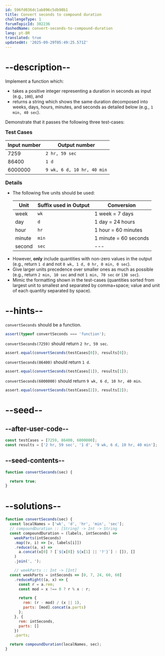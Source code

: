 ```yaml
---
id: 596fd036dc1ab896c5db98b1
title: Convert seconds to compound duration
challengeType: 1
forumTopicId: 302236
dashedName: convert-seconds-to-compound-duration
lang: pt-BR
translated: true
updatedAt: '2025-09-29T05:49:25.571Z'
---
```


# --description--

Implement a function which:

<ul>
  <li>takes a positive integer representing a duration in seconds as input (e.g., <code>100</code>), and</li>
  <li>returns a string which shows the same duration decomposed into weeks, days, hours, minutes, and seconds as detailed below (e.g., <code>1 min, 40 sec</code>).</li>
</ul>

Demonstrate that it passes the following three test-cases:

<div style='font-size:115%; font-weight: bold;'>Test Cases</div>

| Input number | Output number                         |
| ------------ | ------------------------------------- |
| 7259         | <code>2 hr, 59 sec</code>             |
| 86400        | <code>1 d</code>                      |
| 6000000      | <code>9 wk, 6 d, 10 hr, 40 min</code> |

<div style="font-size:115%; font-weight: bold;">Details</div>
<ul>
  <li>
    The following five units should be used:

| Unit   | Suffix used in Output | Conversion            |
| ------ | --------------------- | --------------------- |
| week   | <code>wk</code>       | 1 week = 7 days       |
| day    | <code>d</code>        | 1 day = 24 hours      |
| hour   | <code>hr</code>       | 1 hour = 60 minutes   |
| minute | <code>min</code>      | 1 minute = 60 seconds |
| second | <code>sec</code>      | ---                   |

  </li>
  <li>
    However, <strong>only</strong> include quantities with non-zero values in the output (e.g., return <code>1 d</code> and not <code>0 wk, 1 d, 0 hr, 0 min, 0 sec</code>).
  </li>
  <li>
    Give larger units precedence over smaller ones as much as possible (e.g., return <code>2 min, 10 sec</code> and not <code>1 min, 70 sec</code> or <code>130 sec</code>).
  </li>
  <li>
    Mimic the formatting shown in the test-cases (quantities sorted from largest unit to smallest and separated by comma+space; value and unit of each quantity separated by space).
  </li>
</ul>

# --hints--

`convertSeconds` should be a function.

```js
assert(typeof convertSeconds === 'function');
```

`convertSeconds(7259)` should return `2 hr, 59 sec`.

```js
assert.equal(convertSeconds(testCases[0]), results[0]);
```

`convertSeconds(86400)` should return `1 d`.

```js
assert.equal(convertSeconds(testCases[1]), results[1]);
```

`convertSeconds(6000000)` should return `9 wk, 6 d, 10 hr, 40 min`.

```js
assert.equal(convertSeconds(testCases[2]), results[2]);
```

# --seed--

## --after-user-code--

```js
const testCases = [7259, 86400, 6000000];
const results = ['2 hr, 59 sec', '1 d', '9 wk, 6 d, 10 hr, 40 min'];
```

## --seed-contents--

```js
function convertSeconds(sec) {

  return true;
}
```

# --solutions--

```js
function convertSeconds(sec) {
  const localNames = ['wk', 'd', 'hr', 'min', 'sec'];
  // compoundDuration :: [String] -> Int -> String
  const compoundDuration = (labels, intSeconds) =>
    weekParts(intSeconds)
    .map((v, i) => [v, labels[i]])
    .reduce((a, x) =>
      a.concat(x[0] ? [`${x[0]} ${x[1] || '?'}`] : []), []
    )
    .join(', ');

    // weekParts :: Int -> [Int]
  const weekParts = intSeconds => [0, 7, 24, 60, 60]
    .reduceRight((a, x) => {
      const r = a.rem;
      const mod = x !== 0 ? r % x : r;

      return {
        rem: (r - mod) / (x || 1),
        parts: [mod].concat(a.parts)
      };
    }, {
      rem: intSeconds,
      parts: []
    })
    .parts;

  return compoundDuration(localNames, sec);
}
```
